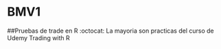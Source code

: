 # BMV1
##Pruebas de trade en R
:octocat:
La mayoria son practicas del curso de Udemy Trading with R
